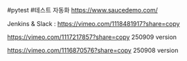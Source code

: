 #pytest #테스트 자동화
https://www.saucedemo.com/

Jenkins & Slack : https://vimeo.com/1118481917?share=copy

https://vimeo.com/1117217857?share=copy 250909 version

https://vimeo.com/1116870576?share=copy 250908 version
